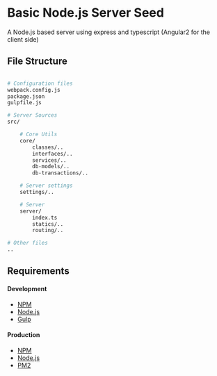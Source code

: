 Basic Node.js Server Seed
=========================

A Node.js based server using express and typescript (Angular2 for the client side)

## File Structure
```bash

# Configuration files
webpack.config.js
package.json
gulpfile.js

# Server Sources
src/

    # Core Utils
    core/
        classes/..
        interfaces/..
        services/..
        db-models/..
        db-transactions/..

    # Server settings
    settings/..

    # Server
    server/
        index.ts
        statics/..
        routing/..

# Other files
..

```

## Requirements

#### Development
- [NPM](https://www.npmjs.com)
- [Node.js](https://nodejs.org)
- [Gulp](http://gulpjs.com/)

#### Production
- [NPM](https://www.npmjs.com)
- [Node.js](https://nodejs.org)
- [PM2](https://github.com/Unitech/pm2)